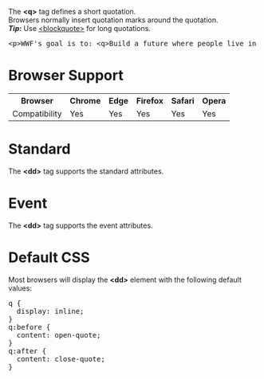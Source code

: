 The <b>&lt;q&gt;</b> tag defines a short quotation.
<br>
Browsers normally insert quotation marks around the quotation.
<br>
<b><i>Tip:</i></b> Use <a href="blockquote.md">&lt;blockquote&gt;</a> for long quotations.
<pre>&lt;p&gt;WWF's goal is to: &lt;q&gt;Build a future where people live in harmony with nature.&lt;/q&gt; We hope they succeed.&lt;/p&gt;</pre>
<h1>Browser Support</h1>
<table class="ws-table-all notranslate">
  <tr>
    <th>Browser</th>
    <th>Chrome</th>
    <th>Edge</th>
    <th>Firefox</th>
    <th>Safari</th>
    <th>Opera</th>
  </tr>
  <tr>
    <td>Compatibility</td>
    <td>Yes</td>
    <td>Yes</td>
    <td>Yes</td>
    <td>Yes</td>
    <td>Yes</td>
  </tr>
</table>
<h1>Standard</h1>
The <b>&lt;dd&gt;</b> tag supports the standard attributes.
<h1>Event</h1>
The <b>&lt;dd&gt;</b> tag supports the event attributes.
<h1>Default CSS</h1>
Most browsers will display the <b>&lt;dd&gt;</b> element with the following default values:
<pre>
q {
  display: inline;
}
q:before {
  content: open-quote;
}
q:after {
  content: close-quote;
}
</pre>
